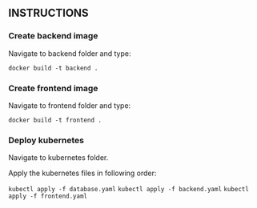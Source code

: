 ## INSTRUCTIONS

### Create backend image

Navigate to backend folder and type:

``` docker build -t backend . ```

### Create frontend image

Navigate to frontend folder and type:

``` docker build -t frontend . ```

### Deploy kubernetes

Navigate to kubernetes folder. 

Apply the kubernetes files in following order:

``` kubectl apply -f database.yaml ```
``` kubectl apply -f backend.yaml ```
``` kubectl apply -f frontend.yaml ```
